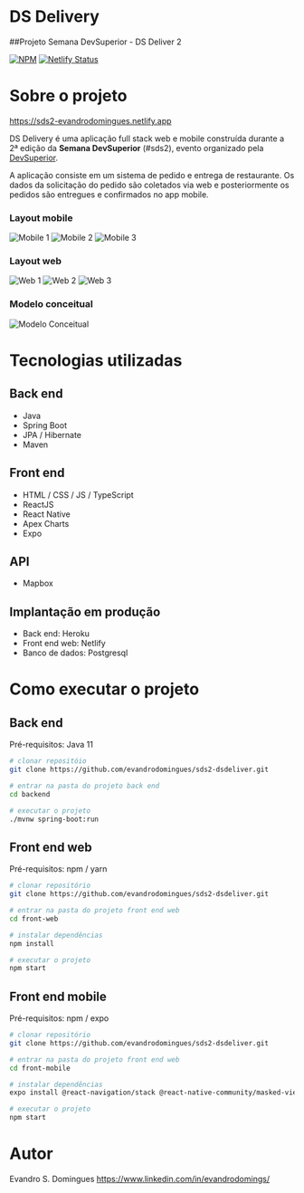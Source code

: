 # DS Delivery 
##Projeto Semana DevSuperior - DS Deliver 2

[![NPM](https://img.shields.io/npm/l/react)](https://github.com/evandrodomingues/sds2-dsdeliver/blob/main/README.md) 
[![Netlify Status](https://api.netlify.com/api/v1/badges/ab15e182-74db-4bed-acb2-23907fc2ed26/deploy-status)](https://app.netlify.com/sites/sds2-evandrodomingues/deploys)

# Sobre o projeto
https://sds2-evandrodomingues.netlify.app


DS Delivery é uma aplicação full stack web e mobile construída durante a 2ª edição da **Semana DevSuperior** (#sds2),
evento organizado pela [DevSuperior](https://devsuperior.com "Site da DevSuperior").

A aplicação consiste em um sistema de pedido e entrega de restaurante.
Os dados da solicitação do pedido são coletados via web e posteriormente os pedidos são entregues e confirmados no app mobile.

### Layout mobile
![Mobile 1](https://github.com/evandrodomingues/AssetsDSDeliver/blob/main/dsdelivery_mobile_001.jpg)
![Mobile 2](https://github.com/evandrodomingues/AssetsDSDeliver/blob/main/dsdelivery_mobile_002.jpg)
![Mobile 3](https://github.com/evandrodomingues/AssetsDSDeliver/blob/main/dsdelivery_mobile_003.jpg)

### Layout web
![Web 1](https://github.com/evandrodomingues/AssetsDSDeliver/blob/main/sds2diegosantos001.png)
![Web 2](https://github.com/evandrodomingues/AssetsDSDeliver/blob/main/sds2diegosantos002.png)
![Web 3](https://github.com/evandrodomingues/AssetsDSDeliver/blob/main/sds2diegosantos003.png)

### Modelo conceitual
![Modelo Conceitual](https://github.com/evandrodomingues/AssetsDSDeliver/blob/main/sds2diegosantos_modelo-conceitual.png)

# Tecnologias utilizadas
## Back end
- Java
- Spring Boot
- JPA / Hibernate
- Maven
## Front end
- HTML / CSS / JS / TypeScript
- ReactJS
- React Native
- Apex Charts
- Expo
## API
- Mapbox
## Implantação em produção
- Back end: Heroku
- Front end web: Netlify
- Banco de dados: Postgresql

# Como executar o projeto

## Back end
Pré-requisitos: Java 11

```bash
# clonar repositóio
git clone https://github.com/evandrodomingues/sds2-dsdeliver.git

# entrar na pasta do projeto back end
cd backend

# executar o projeto
./mvnw spring-boot:run
```

## Front end web
Pré-requisitos: npm / yarn

```bash
# clonar repositório
git clone https://github.com/evandrodomingues/sds2-dsdeliver.git

# entrar na pasta do projeto front end web
cd front-web

# instalar dependências
npm install

# executar o projeto
npm start

```
## Front end mobile
Pré-requisitos: npm / expo

```bash
# clonar repositório
git clone https://github.com/evandrodomingues/sds2-dsdeliver.git

# entrar na pasta do projeto front end web
cd front-mobile

# instalar dependências
expo install @react-navigation/stack @react-native-community/masked-view react-native-screens react-native-gesture-handler @react-navigation/native expo-app-loading @expo-google-fonts/open-sans expo-font

# executar o projeto
npm start
```

# Autor

Evandro S. Domingues
https://www.linkedin.com/in/evandrodomings/
